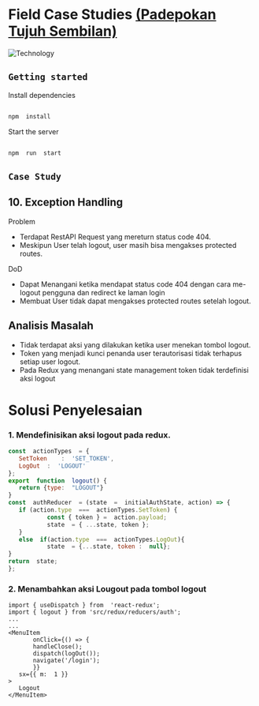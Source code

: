 # Field Case Studies [(Padepokan Tujuh Sembilan)](https://minimal-kit-react.vercel.app/)

  

![Technology](https://img.shields.io/badge/Technology-React.js-blue)

  

## `Getting started`

  

Install dependencies

  

```bash

npm  install

```

  

Start the server

  

```bash

npm  run  start

```

  

## `Case Study`
## 10. Exception Handling

Problem

 - Terdapat RestAPI Request yang mereturn status code 404.
 - Meskipun User telah logout, user masih bisa mengakses protected routes.

DoD

 - Dapat Menangani ketika mendapat status code 404 dengan cara me-logout pengguna dan redirect ke laman login
 - Membuat User tidak dapat mengakses protected routes setelah logout.
 
 ## Analisis Masalah
 - Tidak terdapat aksi yang dilakukan ketika user menekan tombol logout.
 - Token yang menjadi kunci penanda user terautorisasi tidak terhapus setiap user logout.
 - Pada Redux yang menangani state management token tidak terdefinisi aksi logout


 # Solusi Penyelesaian
 ### 1.  Mendefinisikan aksi logout pada redux.
 ```javascript
const  actionTypes  = {
	SetToken	:  'SET_TOKEN',
	LogOut	:  'LOGOUT'
};
export  function  logout() {
	return {type:  "LOGOUT"}
}
const  authReducer  = (state  =  initialAuthState, action) => {
	if (action.type  ===  actionTypes.SetToken) {
			const { token } =  action.payload;
			state  = { ...state, token };
	}
	else  if(action.type  ===  actionTypes.LogOut){
			state  = {...state, token :  null};
}
return  state;
};
 ```
 ### 2. Menambahkan aksi Lougout pada tombol logout
 ```jascript
 import { useDispatch } from  'react-redux';
 import { logout } from 'src/redux/reducers/auth';
 ...
 ...
 <MenuItem
		onClick={() => {
		handleClose();
		dispatch(logOut());
		navigate('/login');
		}}
	sx={{ m:  1 }}
>
	Logout
</MenuItem>
```

